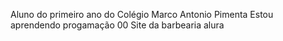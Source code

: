 Aluno do primeiro ano do Colégio Marco Antonio Pimenta 
Estou aprendendo progamação 00
Site da barbearia alura

